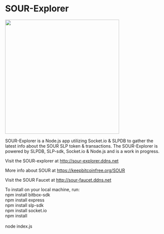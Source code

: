 # SOUR-Explorer
<img src="https://keepbitcoinfree.org/wp-content/uploads/2019/10/SOUR-2.jpg" height="370" width="370" />

SOUR-Explorer is a Node.js app utilizing Socket.io & SLPDB to gather the latest info about the SOUR SLP token & transactions. The SOUR-Explorer is powered by SLPDB, SLP-sdk, Socket.io & Node.js and is a work in progress.


Visit the SOUR-explorer at http://sour-explorer.ddns.net

More info about SOUR at https://keepbitcoinfree.org/SOUR

Visit the SOUR Faucet at http://sour-faucet.ddns.net


To install on your local machine, run:
<br />
npm install  bitbox-sdk <br />
npm install express <br />
npm install slp-sdk <br />
npm install socket.io <br />
npm install <br /><br />
node index.js
